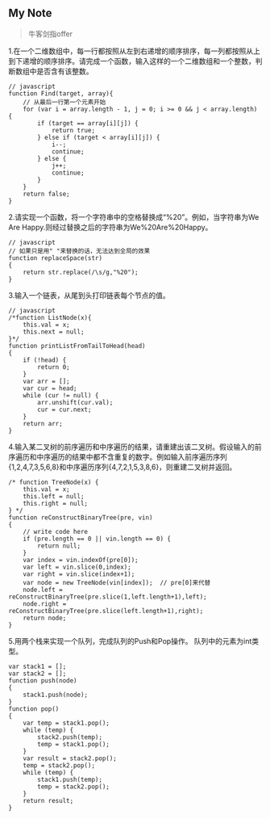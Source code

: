 My Note
-------- 
> 牛客剑指offer

1.在一个二维数组中，每一行都按照从左到右递增的顺序排序，每一列都按照从上到下递增的顺序排序。请完成一个函数，输入这样的一个二维数组和一个整数，判断数组中是否含有该整数。
```
// javascript
function Find(target, array){
	// 从最后一行第一个元素开始
	for (var i = array.length - 1, j = 0; i >= 0 && j < array.length) {
		if (target == array[i][j]) {
			return true;
		} else if (target < array[i][j]) {
			i--;
			continue;
		} else {
			j++;
			continue;
		}
	}
	return false;
}
```
2.请实现一个函数，将一个字符串中的空格替换成“%20”。例如，当字符串为We Are Happy.则经过替换之后的字符串为We%20Are%20Happy。
```
// javascript
// 如果只是用" "来替换的话，无法达到全局的效果
function replaceSpace(str)
{
    return str.replace(/\s/g,"%20");
}
```

3.输入一个链表，从尾到头打印链表每个节点的值。
```
// javascript
/*function ListNode(x){
    this.val = x;
    this.next = null;
}*/
function printListFromTailToHead(head)
{
    if (!head) {
        return 0;
    } 
    var arr = [];
    var cur = head;
    while (cur != null) {
        arr.unshift(cur.val);
        cur = cur.next;
    }
    return arr;
}
```

4.输入某二叉树的前序遍历和中序遍历的结果，请重建出该二叉树。假设输入的前序遍历和中序遍历的结果中都不含重复的数字。例如输入前序遍历序列{1,2,4,7,3,5,6,8}和中序遍历序列{4,7,2,1,5,3,8,6}，则重建二叉树并返回。
```
/* function TreeNode(x) {
    this.val = x;
    this.left = null;
    this.right = null;
} */
function reConstructBinaryTree(pre, vin)
{
    // write code here
    if (pre.length == 0 || vin.length == 0) {
        return null;
    }
    var index = vin.indexOf(pre[0]);
    var left = vin.slice(0,index);
    var right = vin.slice(index+1);
    var node = new TreeNode(vin[index]);  // pre[0]来代替
    node.left = reConstructBinaryTree(pre.slice(1,left.length+1),left);
    node.right = reConstructBinaryTree(pre.slice(left.length+1),right);
    return node;
}
```

5.用两个栈来实现一个队列，完成队列的Push和Pop操作。 队列中的元素为int类型。
```
var stack1 = [];
var stack2 = [];
function push(node)
{
    stack1.push(node);
}
function pop()
{
    var temp = stack1.pop();
    while (temp) {
        stack2.push(temp);
        temp = stack1.pop();
    }
    var result = stack2.pop();
    temp = stack2.pop();
    while (temp) {
        stack1.push(temp);
        temp = stack2.pop();
    }
    return result;
}
```